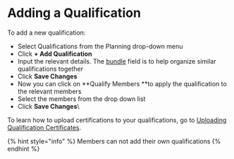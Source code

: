 # Adding a Qualification

To add a new qualification:

* Select Qualifications from the Planning drop-down menu
* Click **+ Add Qualification**
* Input the relevant details. The [bundle](../../shared-services/bundles/) field is to help organize similar qualifications together
* Click **Save Changes**
* Now you can click on **Qualify Members **to apply the qualification to the relevant members
* Select the members from the drop down list
* Click **Save Changes**\


To learn how to upload certifications to your qualifications, go to [Uploading Qualification Certificates](uploading-qualification-certificates.md).

{% hint style="info" %}
Members can not add their own qualifications 
{% endhint %}

